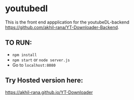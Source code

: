 # youtubedl

This is the front end appplication for the youtubeDL-backend https://github.com/akhil-rana/YT-Downloader-Backend.

## TO RUN:
- `npm install`
- `npm start` or `node server.js`
- Go to `localhost:8080`


## Try Hosted version here:
https://akhil-rana.github.io/YT-Downloader
